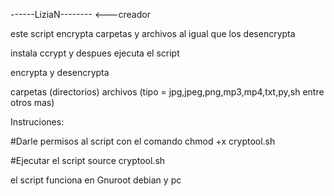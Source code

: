 ------LiziaN-------- <---creador

este script encrypta carpetas y archivos al igual que los desencrypta

instala ccrypt y despues ejecuta el script

encrypta y desencrypta

carpetas (directorios)
archivos (tipo = jpg,jpeg,png,mp3,mp4,txt,py,sh entre otros mas)

Instruciones:

#Darle permisos al script con el comando
  chmod +x cryptool.sh

#Ejecutar el script
  source cryptool.sh

el script funciona en Gnuroot debian y pc
